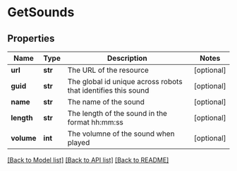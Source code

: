 # GetSounds

## Properties
Name | Type | Description | Notes
------------ | ------------- | ------------- | -------------
**url** | **str** | The URL of the resource | [optional] 
**guid** | **str** | The global id unique across robots that identifies this sound | [optional] 
**name** | **str** | The name of the sound | [optional] 
**length** | **str** | The length of the sound in the format hh:mm:ss | [optional] 
**volume** | **int** | The volumne of the sound when played | [optional] 

[[Back to Model list]](../README.md#documentation-for-models) [[Back to API list]](../README.md#documentation-for-api-endpoints) [[Back to README]](../README.md)


